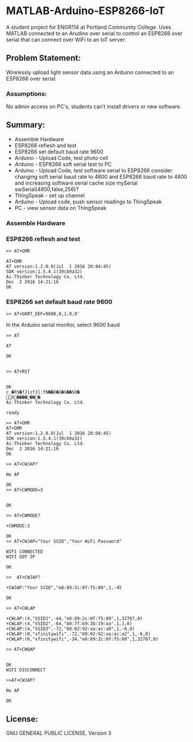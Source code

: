 # MATLAB-Arduino-ESP8266-IoT
A student project for ENGR114 at Portland Community College. Uses MATLAB connected to an Arudino over serial to control an ESP8266 over serial that can connect over WiFi to an IoT server.

## Problem Statement: 
Wirelessly upload light sensor data using an Arduino connected to an ESP8266 over serial.
 
### Assumptions: 
No admin access on PC's, students can’t install drivers or new software.
 
## Summary:
- Assemble Hardware
- ESP8266 reflesh and test
- ESP8266 set default baud rate 9600
- Arduino - Upload Code, test photo cell
- Arduino - ESP8266 soft serial test to PC
- Arduino - Upload Code, test software serial to ESP8266
   consider changing soft serial baud rate to 4800 and ESP8266 baud rate to 4800 and increasing software serial cache size
   mySerial swSerial(4800,false,256)?
- ThingSpeak - set up channel
- Arduino - Upload code, push sensor readings to ThingSpeak
- PC - view sensor data on ThingSpeak

### Assemble Hardware

### ESP8266 reflesh and test
```
>> AT+GMR

AT+GMR
AT version:1.2.0.0(Jul  1 2016 20:04:45)
SDK version:1.5.4.1(39cb9a32)
Ai-Thinker Technology Co. Ltd.
Dec  2 2016 14:21:16
OK
```



### ESP8266 set default baud rate 9600

```
>> AT+UART_DEF=9600,8,1,0,0'
```
In the Arduino serial monitor, select 9600 baud
 ```
 >> AT
 
 AT
 
 OK


>> AT+RST


OK
c_�RS�fJ[zfJ[:fN��O�G�G��SO�
X�������
Ai-Thinker Technology Co. Ltd.

ready

>> AT+GMR
 AT+GMR
 AT version:1.2.0.0(Jul  1 2016 20:04:45)
 SDK version:1.5.4.1(39cb9a32)
 Ai-Thinker Technology Co. Ltd.
 Dec  2 2016 14:21:16
OK

>> AT+CWJAP?

No AP

OK
>> AT+CWMODE=3


OK

>> AT+CWMODE?

+CWMODE:3

OK
>> AT+CWJAP="Your SSID","Your WiFi Password"

WIFI CONNECTED
WIFI GOT IP

OK

>>  AT+CWJAP?

+CWJAP:"Your SSID","e8:89:2c:0f:f5:80",1,-45

OK

>> AT+CWLAP

+CWLAP:(4,"SSID1",-44,"e8:89:2c:0f:f5:80",1,32767,0)
+CWLAP:(4,"SSID2",-64,"b0:7f:b9:3b:19:aa",1,1,0)
+CWLAP:(4,"SSID3",-72,"60:02:92:aa:ac:a0",1,-6,0)
+CWLAP:(0,"xfinitywifi",-72,"60:02:92:aa:ac:a2",1,-6,0)
+CWLAP:(0,"xfinitywifi",-34,"e6:89:2c:0f:f5:80",1,32767,0)

>> AT+CWQAP


OK
WIFI DISCONNECT

>>AT+CWJAP?

No AP

OK
```




## License:
GNU GENERAL PUBLIC LICENSE, Version 3
